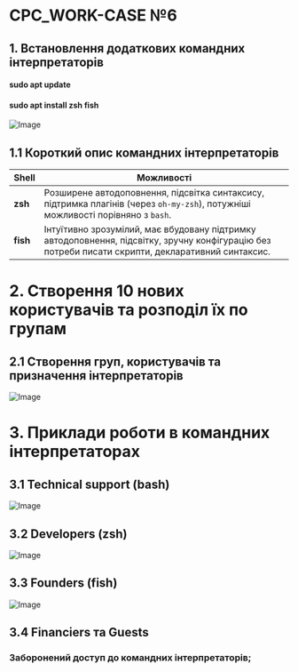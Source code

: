 # СРС_WORK-CASE №6
## 1. Встановлення додаткових командних інтерпретаторів
#### sudo apt update
#### sudo apt install zsh fish

![Image](https://github.com/user-attachments/assets/f102a203-7912-4fb8-ae06-888591dd55a6)

## 1.1 Короткий опис командних інтерпретаторів

| Shell    | Можливості                                                                                                                                         |
| -------- | -------------------------------------------------------------------------------------------------------------------------------------------------- |
| **zsh**  | Розширене автодоповнення, підсвітка синтаксису, підтримка плагінів (через `oh-my-zsh`), потужніші можливості порівняно з `bash`.                   |
| **fish** | Інтуїтивно зрозумілий, має вбудовану підтримку автодоповнення, підсвітку, зручну конфігурацію без потреби писати скрипти, декларативний синтаксис. |

# 2. Cтворення 10 нових користувачів та розподіл їх по групам
## 2.1 Створення груп, користувачів та призначення інтерпретаторів

![Image](https://github.com/user-attachments/assets/e61d376c-3030-4093-ab67-97a1acfdb301)


# 3. Приклади роботи в командних інтерпретаторах
## 3.1 Technical support (bash)

![Image](https://github.com/user-attachments/assets/6809dfcd-260d-4bc5-b026-d705441a7fc1)

## 3.2 Developers (zsh)

![Image](https://github.com/user-attachments/assets/5586da66-f8f9-45d0-a52c-32e90b8dac69)

## 3.3 Founders (fish)

![Image](https://github.com/user-attachments/assets/7af363e4-9c49-4337-9e97-2716db5c714e)

## 3.4 Financiers та Guests

### Заборонений доступ до командних інтерпретаторів;





